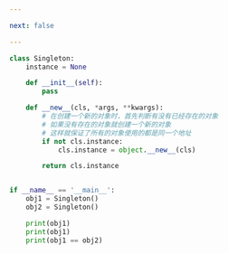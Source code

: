```yaml
---

next: false

---
```




<BlogInfo id="504" title="26.单例模式" author="白日梦想猿" pv=0 read_times=0 pre_cost_time="0分22秒" category="并发编程" tag_list="['并发编程']" create_time="2022.03.03 17:21:59" update_time="2022.03.05 15:43:48" />

```python
class Singleton:
    instance = None

    def __init__(self):
        pass

    def __new__(cls, *args, **kwargs):
        # 在创建一个新的对象时，首先判断有没有已经存在的对象
        # 如果没有存在的对象就创建一个新的对象
        # 这样就保证了所有的对象使用的都是同一个地址
        if not cls.instance:
            cls.instance = object.__new__(cls)

        return cls.instance


if __name__ == '__main__':
    obj1 = Singleton()
    obj2 = Singleton()

    print(obj1)
    print(obj1)
    print(obj1 == obj2)

```



<ActionBox />
